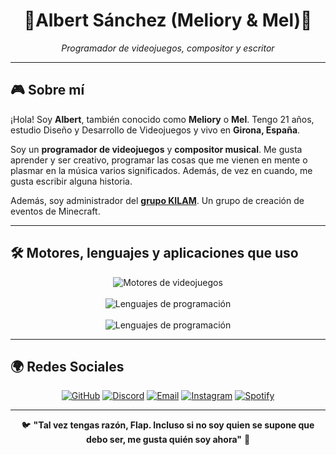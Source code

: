 <h1 align="center">🦋Albert Sánchez (Meliory & Mel)🎸</h1>
<p align="center"><i>Programador de videojuegos, compositor y escritor</i></p>

---

## 🎮 Sobre mí

¡Hola! Soy **Albert**, también conocido como **Meliory** o **Mel**. Tengo 21 años, estudio Diseño y Desarrollo de Videojuegos y vivo en **Girona, España**. 

Soy un **programador de videojuegos** y **compositor musical**. Me gusta aprender y ser creativo, programar las cosas que me vienen en mente o plasmar en la música varios significados. Además, de vez en cuando, me gusta escribir alguna historia.

Además, soy administrador del <a href="https://kilam.net">**grupo KILAM**</a>. Un grupo de creación de eventos de Minecraft.

---

## 🛠️ Motores, lenguajes y aplicaciones que uso

<div align="center">
  <img src="https://skillicons.dev/icons?i=unity,unreal,godot&perline=3" alt="Motores de videojuegos" /><br><br>
  <img src="https://skillicons.dev/icons?i=cpp,cs,html,js,css,php,java,arduino" alt="Lenguajes de programación" /><br><br>
  <img src="https://skillicons.dev/icons?i=azure,blender,ai,ps" alt="Lenguajes de programación" />
</div>

---

## 🌍 Redes Sociales

<div align="center">

[![GitHub](https://img.shields.io/badge/GitHub-100000?style=for-the-badge&logo=github&logoColor=white)](https://github.com/Meliory)
[![Discord](https://img.shields.io/badge/Discord-7289DA?style=for-the-badge&logo=discord&logoColor=white)](https://discord.gg/283679304255012864)
[![Email](https://img.shields.io/badge/Email-D14836?style=for-the-badge&logo=gmail&logoColor=white)](mailto:asanchezsa04@gmail.com)
[![Instagram](https://img.shields.io/badge/Instagram-E4405F?style=for-the-badge&logo=instagram&logoColor=white)](https://instagram.com/albert_sanchez_20)
[![Spotify](https://img.shields.io/badge/Spotify-1ED760?style=for-the-badge&logo=spotify&logoColor=white)](https://open.spotify.com/user/creepermola2?si=621a6d7c0dd24190)

</div>

---

<div align="center">
  
🐦 **"Tal vez tengas razón, Flap. Incluso si no soy quien se supone que debo ser, me gusta quién soy ahora"** 🦋

</div>
